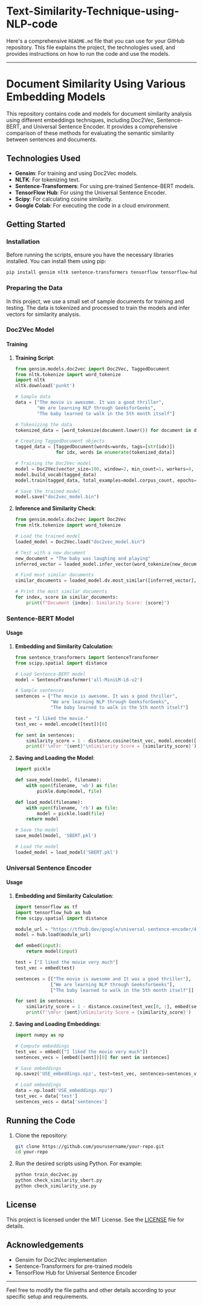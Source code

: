 # Text-Similarity-Technique-using-NLP-code

Here's a comprehensive `README.md` file that you can use for your GitHub repository. This file explains the project, the technologies used, and provides instructions on how to run the code and use the models.

---

# Document Similarity Using Various Embedding Models

This repository contains code and models for document similarity analysis using different embeddings techniques, including Doc2Vec, Sentence-BERT, and Universal Sentence Encoder. It provides a comprehensive comparison of these methods for evaluating the semantic similarity between sentences and documents.

## Technologies Used

- **Gensim**: For training and using Doc2Vec models.
- **NLTK**: For tokenizing text.
- **Sentence-Transformers**: For using pre-trained Sentence-BERT models.
- **TensorFlow Hub**: For using the Universal Sentence Encoder.
- **Scipy**: For calculating cosine similarity.
- **Google Colab**: For executing the code in a cloud environment.

## Getting Started

### Installation

Before running the scripts, ensure you have the necessary libraries installed. You can install them using pip:

```bash
pip install gensim nltk sentence-transformers tensorflow tensorflow-hub scipy matplotlib
```

### Preparing the Data

In this project, we use a small set of sample documents for training and testing. The data is tokenized and processed to train the models and infer vectors for similarity analysis.

### Doc2Vec Model

#### Training

1. **Training Script**:
    ```python
    from gensim.models.doc2vec import Doc2Vec, TaggedDocument
    from nltk.tokenize import word_tokenize
    import nltk
    nltk.download('punkt')
    
    # Sample data
    data = ["The movie is awesome. It was a good thriller",
            "We are learning NLP through GeeksforGeeks",
            "The baby learned to walk in the 5th month itself"]
    
    # Tokenizing the data
    tokenized_data = [word_tokenize(document.lower()) for document in data]
    
    # Creating TaggedDocument objects
    tagged_data = [TaggedDocument(words=words, tags=[str(idx)])
                   for idx, words in enumerate(tokenized_data)]
    
    # Training the Doc2Vec model
    model = Doc2Vec(vector_size=100, window=2, min_count=1, workers=4, epochs=1000)
    model.build_vocab(tagged_data)
    model.train(tagged_data, total_examples=model.corpus_count, epochs=model.epochs)
    
    # Save the trained model
    model.save("doc2vec_model.bin")
    ```
   
2. **Inference and Similarity Check**:
    ```python
    from gensim.models.doc2vec import Doc2Vec
    from nltk.tokenize import word_tokenize
    
    # Load the trained model
    loaded_model = Doc2Vec.load("doc2vec_model.bin")
    
    # Test with a new document
    new_document = "The baby was laughing and playing"
    inferred_vector = loaded_model.infer_vector(word_tokenize(new_document.lower()))
    
    # Find most similar documents
    similar_documents = loaded_model.dv.most_similar([inferred_vector], topn=len(loaded_model.dv))
    
    # Print the most similar documents
    for index, score in similar_documents:
        print(f"Document {index}: Similarity Score: {score}")
    ```

### Sentence-BERT Model

#### Usage

1. **Embedding and Similarity Calculation**:
    ```python
    from sentence_transformers import SentenceTransformer
    from scipy.spatial import distance
    
    # Load Sentence-BERT model
    model = SentenceTransformer('all-MiniLM-L6-v2')
    
    # Sample sentences
    sentences = ["The movie is awesome. It was a good thriller",
                 "We are learning NLP through GeeksforGeeks",
                 "The baby learned to walk in the 5th month itself"]
    
    test = "I liked the movie."
    test_vec = model.encode([test])[0]
    
    for sent in sentences:
        similarity_score = 1 - distance.cosine(test_vec, model.encode([sent])[0])
        print(f'\nFor "{sent}"\nSimilarity Score = {similarity_score}')
    ```

2. **Saving and Loading the Model**:
    ```python
    import pickle
    
    def save_model(model, filename):
        with open(filename, 'wb') as file:
            pickle.dump(model, file)
    
    def load_model(filename):
        with open(filename, 'rb') as file:
            model = pickle.load(file)
        return model
    
    # Save the model
    save_model(model, 'SBERT.pkl')
    
    # Load the model
    loaded_model = load_model('SBERT.pkl')
    ```

### Universal Sentence Encoder

#### Usage

1. **Embedding and Similarity Calculation**:
    ```python
    import tensorflow as tf
    import tensorflow_hub as hub
    from scipy.spatial import distance
    
    module_url = "https://tfhub.dev/google/universal-sentence-encoder/4"
    model = hub.load(module_url)
    
    def embed(input):
        return model(input)
    
    test = ["I liked the movie very much"]
    test_vec = embed(test)
    
    sentences = [["The movie is awesome and It was a good thriller"],
                 ["We are learning NLP through GeeksforGeeks"],
                 ["The baby learned to walk in the 5th month itself"]]
    
    for sent in sentences:
        similarity_score = 1 - distance.cosine(test_vec[0, :], embed(sent)[0, :])
        print(f'\nFor {sent}\nSimilarity Score = {similarity_score}')
    ```

2. **Saving and Loading Embeddings**:
    ```python
    import numpy as np
    
    # Compute embeddings
    test_vec = embed(["I liked the movie very much"])
    sentences_vecs = [embed([sent])[0] for sent in sentences]
    
    # Save embeddings
    np.savez('USE_embeddings.npz', test=test_vec, sentences=sentences_vecs)
    
    # Load embeddings
    data = np.load('USE_embeddings.npz')
    test_vec = data['test']
    sentences_vecs = data['sentences']
    ```

## Running the Code

1. Clone the repository:
    ```bash
    git clone https://github.com/yourusername/your-repo.git
    cd your-repo
    ```

2. Run the desired scripts using Python. For example:
    ```bash
    python train_doc2vec.py
    python check_similarity_sbert.py
    python check_similarity_use.py
    ```

## License

This project is licensed under the MIT License. See the [LICENSE](LICENSE) file for details.

## Acknowledgements

- Gensim for Doc2Vec implementation
- Sentence-Transformers for pre-trained models
- TensorFlow Hub for Universal Sentence Encoder

---

Feel free to modify the file paths and other details according to your specific setup and requirements.
